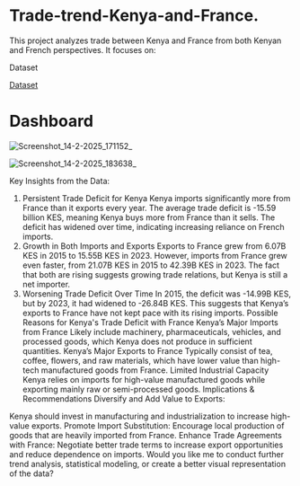 # Trade-trend-Kenya-and-France.
This project analyzes trade between Kenya and France from both Kenyan and French perspectives. It focuses on:

Dataset

<a href="">Dataset</a>

# Dashboard

![Screenshot_14-2-2025_171152_](https://github.com/user-attachments/assets/e26e85df-fa98-4015-ba23-23b89effd4e3)


![Screenshot_14-2-2025_183638_](https://github.com/user-attachments/assets/8ecbde3a-43dd-4bf5-aadb-d198f6c5b962)

Key Insights from the Data:
1. Persistent Trade Deficit for Kenya
Kenya imports significantly more from France than it exports every year.
The average trade deficit is -15.59 billion KES, meaning Kenya buys more from France than it sells.
The deficit has widened over time, indicating increasing reliance on French imports.
2. Growth in Both Imports and Exports
Exports to France grew from 6.07B KES in 2015 to 15.55B KES in 2023.
However, imports from France grew even faster, from 21.07B KES in 2015 to 42.39B KES in 2023.
The fact that both are rising suggests growing trade relations, but Kenya is still a net importer.
3. Worsening Trade Deficit Over Time
In 2015, the deficit was -14.99B KES, but by 2023, it had widened to -26.84B KES.
This suggests that Kenya’s exports to France have not kept pace with its rising imports.
Possible Reasons for Kenya's Trade Deficit with France
Kenya’s Major Imports from France
Likely include machinery, pharmaceuticals, vehicles, and processed goods, which Kenya does not produce in sufficient quantities.
Kenya’s Major Exports to France
Typically consist of tea, coffee, flowers, and raw materials, which have lower value than high-tech manufactured goods from France.
Limited Industrial Capacity
Kenya relies on imports for high-value manufactured goods while exporting mainly raw or semi-processed goods.
Implications & Recommendations
 Diversify and Add Value to Exports:

Kenya should invest in manufacturing and industrialization to increase high-value exports.
 Promote Import Substitution:
Encourage local production of goods that are heavily imported from France.
Enhance Trade Agreements with France:
Negotiate better trade terms to increase export opportunities and reduce dependence on imports.
Would you like me to conduct further trend analysis, statistical modeling, or create a better visual representation of the data?
